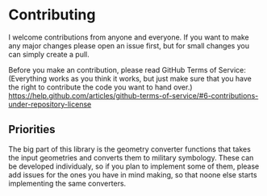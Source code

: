 # Contributing

I welcome contributions from anyone and everyone. If you want to make any major changes please open an issue first, but for small changes you can simply create a pull. 

Before you make an contribution, please read GitHub Terms of Service: (Everything works as you think it works, but just make sure that you have the right to contribute the code you want to hand over.)
https://help.github.com/articles/github-terms-of-service/#6-contributions-under-repository-license

## Priorities

The big part of this library is the geometry converter functions that takes the input geometries and converts them to military symbology. These can be developed individualy, so if you plan to implement some of them, please add issues for the ones you have in mind making, so that noone else starts implementing the same converters.
